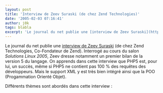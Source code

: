 ```yaml
---
layout: post
title: 'Interview de Zeev Suraski (de chez Zend Technologies)'
date: '2005-02-03 07:16:41'
author: j0k
tags: blabla
excerpt: 'Le journal du net publie une [interview de Zeev Suraski](http://developpeur.journaldunet.com/itws/itw-php-zend-zeevsuraski.shtml) (de chez Zend Technologies, Co-Fondateur de Zend). Interrogé au cours du salon *Solutions Linux 2005*, Zeev dresse notamment un premier bilan de la version 5 du langage.   )   On apprends dans cette interview que PHP5 est, pour      ...'
---
```


Le journal du net publie une [interview de Zeev Suraski](http://developpeur.journaldunet.com/itws/itw-php-zend-zeevsuraski.shtml) (de chez Zend Technologies, Co-Fondateur de Zend). Interrogé au cours du salon *Solutions Linux 2005*, Zeev dresse notamment un premier bilan de la version 5 du langage.      On apprends dans cette interview que PHP5 est, pour lui, un succès, même si PHP5 ne contient pas 100 % des requêtes des développeurs. Mais le support XML y est très bien intégré ainsi que la POO (Progammation Orienté Objet).

Différents thèmes sont abordés dans cette interview :

